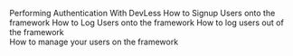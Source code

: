 Performing Authentication With DevLess
	How to Signup Users onto the framework 
	How to Log Users onto the framework
	How to log users out of the framework  
	How to manage your users on the framework
